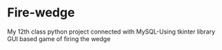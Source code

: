 # Fire-wedge
My 12th class python project connected with MySQL-Using tkinter library GUI based game of firing the wedge
